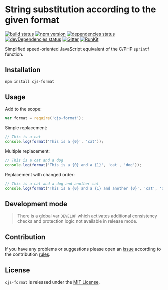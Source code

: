 String substitution according to the given format
=================================================

[![build status](https://img.shields.io/travis/cjssdk/format.svg?style=flat-square)](https://travis-ci.org/cjssdk/format)
[![npm version](https://img.shields.io/npm/v/cjs-format.svg?style=flat-square)](https://www.npmjs.com/package/cjs-format)
[![dependencies status](https://img.shields.io/david/cjssdk/format.svg?style=flat-square)](https://david-dm.org/cjssdk/format)
[![devDependencies status](https://img.shields.io/david/dev/cjssdk/format.svg?style=flat-square)](https://david-dm.org/cjssdk/format?type=dev)
[![Gitter](https://img.shields.io/badge/gitter-join%20chat-blue.svg?style=flat-square)](https://gitter.im/DarkPark/cjssdk)
[![RunKit](https://img.shields.io/badge/RunKit-try-yellow.svg?style=flat-square)](https://runkit.com/npm/cjs-format)


Simplified speed-oriented JavaScript equivalent of the C/PHP `sprintf` function.


## Installation ##

```bash
npm install cjs-format
```


## Usage ##

Add to the scope:

```js
var format = require('cjs-format');
```

Simple replacement:

```js
// This is a cat
console.log(format('This is a {0}', 'cat'));
```

Multiple replacement:

```js
// This is a cat and a dog
console.log(format('This is a {0} and a {1}', 'cat', 'dog'));
```

Replacement with changed order:

```js
// This is a cat and a dog and another cat
console.log(format('This is a {0} and a {1} and another {0}', 'cat', 'dog'));
```


## Development mode ##

> There is a global var `DEVELOP` which activates additional consistency checks and protection logic not available in release mode.


## Contribution ##

If you have any problems or suggestions please open an [issue](https://github.com/cjssdk/format/issues)
according to the contribution [rules](.github/contributing.md).


## License ##

`cjs-format` is released under the [MIT License](license.md).
